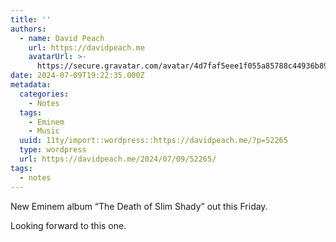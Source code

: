 ```yaml
---
title: ''
authors:
  - name: David Peach
    url: https://davidpeach.me
    avatarUrl: >-
      https://secure.gravatar.com/avatar/4d7faf5eee1f055a85788c44936b8995eaab6dfb004e7854ec747ccb272e91ee?s=96&d=mm&r=g
date: 2024-07-09T19:22:35.000Z
metadata:
  categories:
    - Notes
  tags:
    - Eminem
    - Music
  uuid: 11ty/import::wordpress::https://davidpeach.me/?p=52265
  type: wordpress
  url: https://davidpeach.me/2024/07/09/52265/
tags:
  - notes
---
```

New Eminem album “The Death of Slim Shady” out this Friday.

Looking forward to this one.